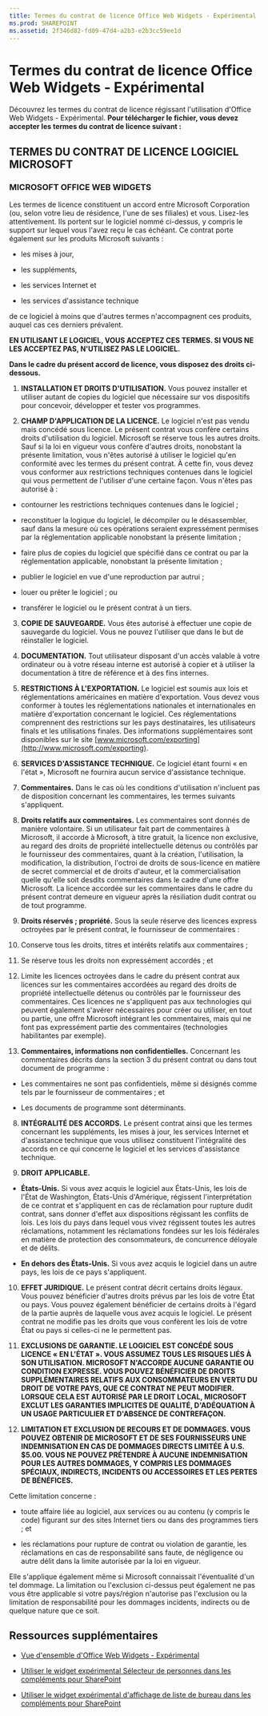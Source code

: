 ```yaml
---
title: Termes du contrat de licence Office Web Widgets - Expérimental
ms.prod: SHAREPOINT
ms.assetid: 2f346d82-fd09-47d4-a2b3-e2b3cc59ee1d
---
```



# Termes du contrat de licence Office Web Widgets - Expérimental
Découvrez les termes du contrat de licence régissant l'utilisation d'Office Web Widgets - Expérimental.
 **Pour télécharger le fichier, vous devez accepter les termes du contrat de licence suivant :**





## TERMES DU CONTRAT DE LICENCE LOGICIEL MICROSOFT


### MICROSOFT OFFICE WEB WIDGETS

Les termes de licence constituent un accord entre Microsoft Corporation (ou, selon votre lieu de résidence, l'une de ses filiales) et vous. Lisez-les attentivement. Ils portent sur le logiciel nommé ci-dessus, y compris le support sur lequel vous l'avez reçu le cas échéant. Ce contrat porte également sur les produits Microsoft suivants :




- les mises à jour,


- les suppléments,


- les services Internet et


- les services d'assistance technique


de ce logiciel à moins que d'autres termes n'accompagnent ces produits, auquel cas ces derniers prévalent.



 **EN UTILISANT LE LOGICIEL, VOUS ACCEPTEZ CES TERMES. SI VOUS NE LES ACCEPTEZ PAS, N'UTILISEZ PAS LE LOGICIEL.**



 **Dans le cadre du présent accord de licence, vous disposez des droits ci-dessous.**




1. **INSTALLATION ET DROITS D'UTILISATION.** Vous pouvez installer et utiliser autant de copies du logiciel que nécessaire sur vos dispositifs pour concevoir, développer et tester vos programmes.


2. **CHAMP D'APPLICATION DE LA LICENCE.** Le logiciel n'est pas vendu mais concédé sous licence. Le présent contrat vous confère certains droits d'utilisation du logiciel. Microsoft se réserve tous les autres droits. Sauf si la loi en vigueur vous confère d'autres droits, nonobstant la présente limitation, vous n'êtes autorisé à utiliser le logiciel qu'en conformité avec les termes du présent contrat. À cette fin, vous devez vous conformer aux restrictions techniques contenues dans le logiciel qui vous permettent de l'utiliser d'une certaine façon. Vous n'êtes pas autorisé à :

  - contourner les restrictions techniques contenues dans le logiciel ;


  - reconstituer la logique du logiciel, le décompiler ou le désassembler, sauf dans la mesure où ces opérations seraient expressément permises par la réglementation applicable nonobstant la présente limitation ;


  - faire plus de copies du logiciel que spécifié dans ce contrat ou par la réglementation applicable, nonobstant la présente limitation ;


  - publier le logiciel en vue d'une reproduction par autrui ;


  - louer ou prêter le logiciel ; ou


  - transférer le logiciel ou le présent contrat à un tiers.


3. **COPIE DE SAUVEGARDE.** Vous êtes autorisé à effectuer une copie de sauvegarde du logiciel. Vous ne pouvez l'utiliser que dans le but de réinstaller le logiciel.


4. **DOCUMENTATION.** Tout utilisateur disposant d'un accès valable à votre ordinateur ou à votre réseau interne est autorisé à copier et à utiliser la documentation à titre de référence et à des fins internes.


5. **RESTRICTIONS À L'EXPORTATION.** Le logiciel est soumis aux lois et réglementations américaines en matière d'exportation. Vous devez vous conformer à toutes les réglementations nationales et internationales en matière d'exportation concernant le logiciel. Ces réglementations comprennent des restrictions sur les pays destinataires, les utilisateurs finals et les utilisations finales. Des informations supplémentaires sont disponibles sur le site [www.microsoft.com/exporting](http://www.microsoft.com/exporting).


6. **SERVICES D'ASSISTANCE TECHNIQUE.** Ce logiciel étant fourni « en l'état », Microsoft ne fournira aucun service d'assistance technique.


7. **Commentaires.** Dans le cas où les conditions d'utilisation n'incluent pas de disposition concernant les commentaires, les termes suivants s'appliquent.

1. **Droits relatifs aux commentaires.** Les commentaires sont donnés de manière volontaire. Si un utilisateur fait part de commentaires à Microsoft, il accorde à Microsoft, à titre gratuit, la licence non exclusive, au regard des droits de propriété intellectuelle détenus ou contrôlés par le fournisseur des commentaires, quant à la création, l'utilisation, la modification, la distribution, l'octroi de droits de sous-licence en matière de secret commercial et de droits d'auteur, et la commercialisation quelle qu'elle soit desdits commentaires dans le cadre d'une offre Microsoft. La licence accordée sur les commentaires dans le cadre du présent contrat demeure en vigueur après la résiliation dudit contrat ou de tout programme.


2. **Droits réservés ; propriété.** Sous la seule réserve des licences express octroyées par le présent contrat, le fournisseur de commentaires :

1. Conserve tous les droits, titres et intérêts relatifs aux commentaires ;


2. Se réserve tous les droits non expressément accordés ; et


3. Limite les licences octroyées dans le cadre du présent contrat aux licences sur les commentaires accordées au regard des droits de propriété intellectuelle détenus ou contrôlés par le fournisseur des commentaires. Ces licences ne s'appliquent pas aux technologies qui peuvent également s'avérer nécessaires pour créer ou utiliser, en tout ou partie, une offre Microsoft intégrant les commentaires, mais qui ne font pas expressément partie des commentaires (technologies habilitantes par exemple).


3. **Commentaires, informations non confidentielles.** Concernant les commentaires décrits dans la section 3 du présent contrat ou dans tout document de programme :

  - Les commentaires ne sont pas confidentiels, même si désignés comme tels par le fournisseur de commentaires ; et


  - Les documents de programme sont déterminants.


8. **INTÉGRALITÉ DES ACCORDS.** Le présent contrat ainsi que les termes concernant les suppléments, les mises à jour, les services Internet et d'assistance technique que vous utilisez constituent l'intégralité des accords en ce qui concerne le logiciel et les services d'assistance technique.


9. **DROIT APPLICABLE.**

  - **États-Unis.** Si vous avez acquis le logiciel aux États-Unis, les lois de l'État de Washington, États-Unis d'Amérique, régissent l'interprétation de ce contrat et s'appliquent en cas de réclamation pour rupture dudit contrat, sans donner d'effet aux dispositions régissant les conflits de lois. Les lois du pays dans lequel vous vivez régissent toutes les autres réclamations, notamment les réclamations fondées sur les lois fédérales en matière de protection des consommateurs, de concurrence déloyale et de délits.


  - **En dehors des États-Unis.** Si vous avez acquis le logiciel dans un autre pays, les lois de ce pays s'appliquent.


10. **EFFET JURIDIQUE.** Le présent contrat décrit certains droits légaux. Vous pouvez bénéficier d'autres droits prévus par les lois de votre État ou pays. Vous pouvez également bénéficier de certains droits à l'égard de la partie auprès de laquelle vous avez acquis le logiciel. Le présent contrat ne modifie pas les droits que vous confèrent les lois de votre État ou pays si celles-ci ne le permettent pas.


11. **EXCLUSIONS DE GARANTIE. LE LOGICIEL EST CONCÉDÉ SOUS LICENCE « EN L'ÉTAT ». VOUS ASSUMEZ TOUS LES RISQUES LIÉS À SON UTILISATION. MICROSOFT N'ACCORDE AUCUNE GARANTIE OU CONDITION EXPRESSE. VOUS POUVEZ BÉNÉFICIER DE DROITS SUPPLÉMENTAIRES RELATIFS AUX CONSOMMATEURS EN VERTU DU DROIT DE VOTRE PAYS, QUE CE CONTRAT NE PEUT MODIFIER. LORSQUE CELA EST AUTORISÉ PAR LE DROIT LOCAL, MICROSOFT EXCLUT LES GARANTIES IMPLICITES DE QUALITÉ, D'ADÉQUATION À UN USAGE PARTICULIER ET D'ABSENCE DE CONTREFAÇON.**


12. **LIMITATION ET EXCLUSION DE RECOURS ET DE DOMMAGES. VOUS POUVEZ OBTENIR DE MICROSOFT ET DE SES FOURNISSEURS UNE INDEMNISATION EN CAS DE DOMMAGES DIRECTS LIMITÉE À U.S. $5.00. VOUS NE POUVEZ PRÉTENDRE À AUCUNE INDEMNISATION POUR LES AUTRES DOMMAGES, Y COMPRIS LES DOMMAGES SPÉCIAUX, INDIRECTS, INCIDENTS OU ACCESSOIRES ET LES PERTES DE BÉNÉFICES.**


Cette limitation concerne :




- toute affaire liée au logiciel, aux services ou au contenu (y compris le code) figurant sur des sites Internet tiers ou dans des programmes tiers ; et


- les réclamations pour rupture de contrat ou violation de garantie, les réclamations en cas de responsabilité sans faute, de négligence ou autre délit dans la limite autorisée par la loi en vigueur.


Elle s'applique également même si Microsoft connaissait l'éventualité d'un tel dommage. La limitation ou l'exclusion ci-dessus peut également ne pas vous être applicable si votre pays/région n'autorise pas l'exclusion ou la limitation de responsabilité pour les dommages incidents, indirects ou de quelque nature que ce soit.




## Ressources supplémentaires
<a name="bk_addresources"> </a>


-  [Vue d'ensemble d'Office Web Widgets - Expérimental](office-web-widgetsexperimental-overview.md)


-  [Utiliser le widget expérimental Sélecteur de personnes dans les compléments pour SharePoint](use-the-experimental-people-picker-widget-in-sharepoint-add-ins.md)


-  [Utiliser le widget expérimental d'affichage de liste de bureau dans les compléments pour SharePoint](use-the-experimental-desktop-list-view-widget-in-sharepoint-add-ins.md)



